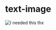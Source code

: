 # text-image

![I needed this thx](https://risa-text-image.herokuapp.com/title?v=2&text=I%20needed%20this%20thx)
